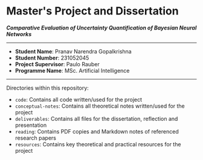<h1>Master's Project and Dissertation</h1>

**_Comparative Evaluation of Uncertainty Quantification of Bayesian Neural Networks_**

---

- **Student Name**: Pranav Narendra Gopalkrishna
- **Student Number**: 231052045
- **Project Supervisor**: Paulo Rauber
- **Programme Name**: MSc. Artificial Intelligence

---

Directories within this repository:

- `code`: Contains all code written/used for the project
- `conceptual-notes`: Contains all theoretical notes written/used for the project
- `deliverables`: Contains all files for the dissertation, reflection and presentation
- `reading`: Contains PDF copies and Markdown notes of referenced research papers
- `resources`: Contains key theoretical and practical resources for the project